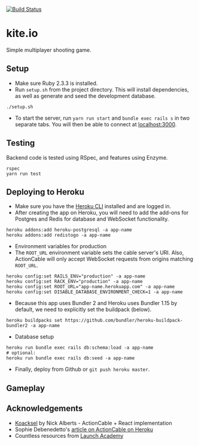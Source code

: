 [![Build Status](https://app.codeship.com/projects/c9c3f060-0d5a-0137-45a6-76f49fd9b84a/status?branch=master)](https://app.codeship.com/projects/326708)

# kite.io

Simple multiplayer shooting game.

## Setup
* Make sure Ruby 2.3.3 is installed.
* Run `setup.sh` from the project directory. This will install dependencies, as well as generate and seed the development database.
```
./setup.sh
```
* To start the server, run `yarn run start` and `bundle exec rails s` in two separate tabs. You will then be able to connect at [localhost:3000](http://localhost:3000).

## Testing
Backend code is tested using RSpec, and features using Enzyme.
```
rspec
yarn run test
```

## Deploying to Heroku
* Make sure you have the [Heroku CLI](https://devcenter.heroku.com/articles/heroku-cli) installed and are logged in.
* After creating the app on Heroku, you will need to add the add-ons for Postgres and Redis for database and WebSocket functionality.
```
heroku addons:add heroku-postgresql -a app-name
heroku addons:add redistogo -a app-name
```
* Environment variables for production
* The `ROOT_URL` environment variable sets the cable server's URI. Also, ActionCable will only accept WebSocket requests from origins matching `ROOT_URL`.
```
heroku config:set RAILS_ENV="production" -a app-name
heroku config:set RACK_ENV="production" -a app-name
heroku config:set ROOT_URL="app-name.herokuapp.com" -a app-name
heroku config:set DISABLE_DATABASE_ENVIRONMENT_CHECK=1 -a app-name
```
* Because this app uses Bundler 2 and Heroku uses Bundler 1.15 by default, we need to explicitly set the buildpack (below).
```
heroku buildpacks set https://github.com/bundler/heroku-buildpack-bundler2 -a app-name
```
* Database setup
```
heroku run bundle exec rails db:schema:load -a app-name
# optional:
heroku run bundle exec rails db:seed -a app-name
```
* Finally, deploy from Github or `git push heroku master`.

## Gameplay


## Acknowledgements
* [Koacksel](https://github.com/nwalberts/koacksel) by Nick Alberts - ActionCable + React implementation
* Sophie Debenedetto's [article on ActionCable on Heroku](https://blog.heroku.com/real_time_rails_implementing_websockets_in_rails_5_with_action_cable#action-cable-comprehensive-sleek-and-easy-to-use)
* Countless resources from [Launch Academy](https://launchacademy.com/)
